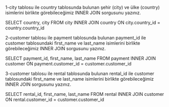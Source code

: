 


1-city tablosu ile country tablosunda bulunan şehir (city) ve ülke (country) isimlerini birlikte görebileceğimiz INNER JOIN sorgusunu yazınız.

SELECT country, city FROM city
INNER JOIN country ON city.country_id = country.country_id


2-customer tablosu ile payment tablosunda bulunan payment_id ile customer tablosundaki first_name ve last_name isimlerini birlikte görebileceğimiz INNER JOIN sorgusunu yazınız.

SELECT payment_id, first_name, last_name  FROM payment
INNER JOIN customer ON payment.customer_id = customer.customer_id

3-customer tablosu ile rental tablosunda bulunan rental_id ile customer tablosundaki first_name ve last_name isimlerini birlikte görebileceğimiz INNER JOIN sorgusunu yazınız.

SELECT rental_id, first_name, last_name FROM rental
INNER JOIN customer ON rental.customer_id = customer.customer_id